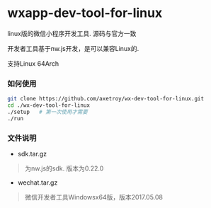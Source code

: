 # wxapp-dev-tool-for-linux
linux版的微信小程序开发工具. 源码与官方一致

开发者工具基于nw.js开发，是可以兼容Linux的.

支持Linux 64Arch

### 如何使用

```bash
git clone https://github.com/axetroy/wx-dev-tool-for-linux.git
cd ./wx-dev-tool-for-linux
./setup   # 第一次使用才需要
./run
```

### 文件说明

- sdk.tar.gz
> 为nw.js的sdk. 版本为0.22.0

- wechat.tar.gz
> 微信开发者工具Windowsx64版，版本2017.05.08
